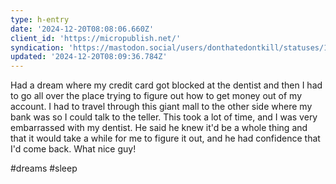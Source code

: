 ```yaml
---
type: h-entry
date: '2024-12-20T08:08:06.660Z'
client_id: 'https://micropublish.net/'
syndication: 'https://mastodon.social/users/donthatedontkill/statuses/113684130108071412'
updated: '2024-12-20T08:09:36.784Z'
---
```

Had a dream where my credit card got blocked at the dentist and then I had to go all over the place trying to figure out how to get money out of my account. I had to travel through this giant mall to the other side where my bank was so I could talk to the teller. This took a lot of time, and I was very embarrassed with my dentist. He said he knew it'd be a whole thing and that it would take a while for me to figure it out, and he had confidence that I'd come back. What nice guy!

#dreams #sleep
